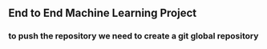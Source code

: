 ## End to End Machine Learning Project
### to push the repository we need to create a git global repository
